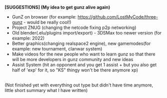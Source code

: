 <b>[SUGGESTIONS] (My idea to get gunz alive again)</b><br>
- GunZ on browser (for example: https://github.com/LostMyCode/three-gunz - would be really cool!) <br>
- Project ZNUG (changing the netcode fixing p2p networking) <br>
- Old blender(.elu/plugins import/export) - 3DSMax too newer version (for example: 2022) <br>
- Better graphics(changing realspace2 engine), new gamemodes(for example: new tournament, clanwar system) <br>
- Make videos for the new people who want to learn gunz so that there will be more developers in gunz community and new ideas <br>
- Assist System (hit an opponent and you get 1 assist + but you also get half of 'exp' for it, so "KS" thingy won't be there anymore xp) <br>

<br>
(Not finished yet with everything out type but didn't have time anymore, little short summary what I have written)
